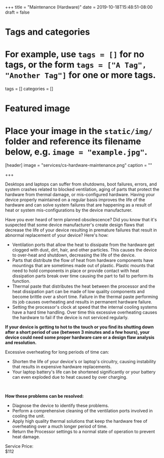 +++
title = "Maintenance (Hardware)"
date = 2019-10-18T15:48:51-08:00
draft = false

# Tags and categories
# For example, use `tags = []` for no tags, or the form `tags = ["A Tag", "Another Tag"]` for one or more tags.
tags = []
categories = []

# Featured image
# Place your image in the `static/img/` folder and reference its filename below, e.g. `image = "example.jpg"`.
[header]
image = "services/cs-hardware-maintenance.png"
caption = ""

+++

Desktops and laptops can suffer from shutdowns, boot failures, errors, and system crashes related to blocked ventilation, aging of parts that protect the hardware from thermal damage, or mis-configured hardware. Having your device properly maintained on a regular basis improves the life of the hardware and can solve system failures that are happening as a result of heat or system mis-configurations by the device manufacturer.<!--more-->

<p>Have you ever heard of term planned obsolescence? Did you know that it's suspected that some device manufacturer's create design flaws that decrease the life of your device resulting in premature failures that result in abnormal replacement of your device? Here's how:</p>
<ul>
<li>Ventilation ports that allow the heat to dissipate from the hardware get clogged with dust, dirt, hair, and other particles. This causes the device to over-heat and shutdown, decreasing the life of the device.</li>
<li>Parts that distribute the flow of heat from hardware components have mountings that are sometimes made out of plastic. Plastic mounts that need to hold components in place or provide contact with heat dissipation parts break over time causing the part to fail to perform its function.</li>
<li>Thermal paste that distributes the heat between the processor and the heat dissipation part can be made of low quality components and become brittle over a short time. Failure in the thermal paste performing its job causes overheating and results in permanent hardware failure.</li>
<li>Setting the processor's clock at speed that the internal cooling systems have a hard time handling. Over time this excessive overheating causes the hardware to fail if the device is not serviced regularly.</li>
</ul>

<p><b>If your device is getting to hot to the touch or you find its shutting down after a short period of use (between 3 minutes and a few hours), your device could need some proper hardware care or a design flaw analysis and resolution.</b></p>

<p>Excessive overheating for long periods of time can:</p>
<ul>
<li>Shorten the life of your device's or laptop's circuitry, causing instability that results in expensive hardware replacements.</li>
<li>Your laptop battery's life can be shortened significantly or your battery can even exploded due to heat caused by over charging.</li>
</ul>
<p>&nbsp;</p>
<p><strong>How these problems can be resolved:</strong></p>
<ul>
<li>Diagnose the device to identify these problems.</li>
<li>Perform a comprehensive cleaning of the ventilation ports involved in cooling the unit.</li>
<li>Apply high quality thermal solutions that keep the hardware free of overheating over a much longer period of time.</li>
<li>Return the Processor settings to a normal state of operation to prevent heat damage.</li>
</ul>

<div class="service-price-table">
  <div class="price-data-label">Service Price:</div>
  <div class="price-data-item">$112</div>
</div>
